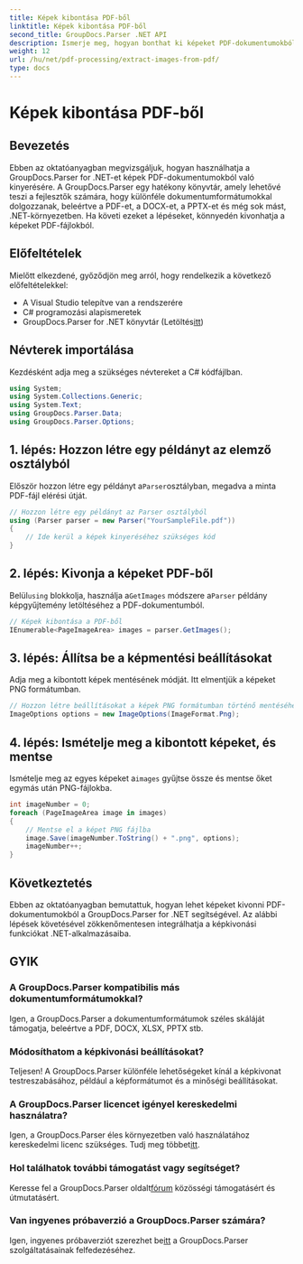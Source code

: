 ```yaml
---
title: Képek kibontása PDF-ből
linktitle: Képek kibontása PDF-ből
second_title: GroupDocs.Parser .NET API
description: Ismerje meg, hogyan bonthat ki képeket PDF-dokumentumokból a GroupDocs.Parser for .NET segítségével. Lépésről lépésre útmutató kódpéldákkal.
weight: 12
url: /hu/net/pdf-processing/extract-images-from-pdf/
type: docs
---
```

# Képek kibontása PDF-ből

## Bevezetés
Ebben az oktatóanyagban megvizsgáljuk, hogyan használhatja a GroupDocs.Parser for .NET-et képek PDF-dokumentumokból való kinyerésére. A GroupDocs.Parser egy hatékony könyvtár, amely lehetővé teszi a fejlesztők számára, hogy különféle dokumentumformátumokkal dolgozzanak, beleértve a PDF-et, a DOCX-et, a PPTX-et és még sok mást, .NET-környezetben. Ha követi ezeket a lépéseket, könnyedén kivonhatja a képeket PDF-fájlokból.
## Előfeltételek
Mielőtt elkezdené, győződjön meg arról, hogy rendelkezik a következő előfeltételekkel:
- A Visual Studio telepítve van a rendszerére
- C# programozási alapismeretek
-  GroupDocs.Parser for .NET könyvtár (Letöltés[itt](https://releases.groupdocs.com/parser/net/))

## Névterek importálása
Kezdésként adja meg a szükséges névtereket a C# kódfájlban.
```csharp
using System;
using System.Collections.Generic;
using System.Text;
using GroupDocs.Parser.Data;
using GroupDocs.Parser.Options;
```
## 1. lépés: Hozzon létre egy példányt az elemző osztályból
 Először hozzon létre egy példányt a`Parser`osztályban, megadva a minta PDF-fájl elérési útját.
```csharp
// Hozzon létre egy példányt az Parser osztályból
using (Parser parser = new Parser("YourSampleFile.pdf"))
{
    // Ide kerül a képek kinyeréséhez szükséges kód
}
```
## 2. lépés: Kivonja a képeket PDF-ből
 Belül`using` blokkolja, használja a`GetImages` módszere a`Parser` példány képgyűjtemény letöltéséhez a PDF-dokumentumból.
```csharp
// Képek kibontása a PDF-ből
IEnumerable<PageImageArea> images = parser.GetImages();
```
## 3. lépés: Állítsa be a képmentési beállításokat
Adja meg a kibontott képek mentésének módját. Itt elmentjük a képeket PNG formátumban.
```csharp
// Hozzon létre beállításokat a képek PNG formátumban történő mentéséhez
ImageOptions options = new ImageOptions(ImageFormat.Png);
```
## 4. lépés: Ismételje meg a kibontott képeket, és mentse
 Ismételje meg az egyes képeket a`images` gyűjtse össze és mentse őket egymás után PNG-fájlokba.
```csharp
int imageNumber = 0;
foreach (PageImageArea image in images)
{
    // Mentse el a képet PNG fájlba
    image.Save(imageNumber.ToString() + ".png", options);
    imageNumber++;
}
```

## Következtetés
Ebben az oktatóanyagban bemutattuk, hogyan lehet képeket kivonni PDF-dokumentumokból a GroupDocs.Parser for .NET segítségével. Az alábbi lépések követésével zökkenőmentesen integrálhatja a képkivonási funkciókat .NET-alkalmazásaiba.

## GYIK
### A GroupDocs.Parser kompatibilis más dokumentumformátumokkal?
Igen, a GroupDocs.Parser a dokumentumformátumok széles skáláját támogatja, beleértve a PDF, DOCX, XLSX, PPTX stb.
### Módosíthatom a képkivonási beállításokat?
Teljesen! A GroupDocs.Parser különféle lehetőségeket kínál a képkivonat testreszabásához, például a képformátumot és a minőségi beállításokat.
### A GroupDocs.Parser licencet igényel kereskedelmi használatra?
 Igen, a GroupDocs.Parser éles környezetben való használatához kereskedelmi licenc szükséges. Tudj meg többet[itt](https://purchase.groupdocs.com/buy).
### Hol találhatok további támogatást vagy segítséget?
 Keresse fel a GroupDocs.Parser oldalt[fórum](https://forum.groupdocs.com/c/parser/17) közösségi támogatásért és útmutatásért.
### Van ingyenes próbaverzió a GroupDocs.Parser számára?
 Igen, ingyenes próbaverziót szerezhet be[itt](https://releases.groupdocs.com/) a GroupDocs.Parser szolgáltatásainak felfedezéséhez.